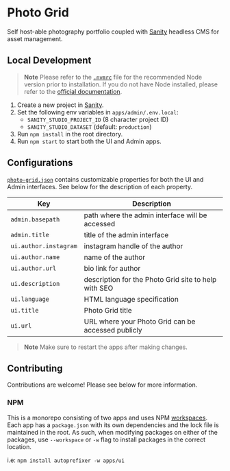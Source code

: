# Photo Grid

Self host-able photography portfolio coupled with [Sanity](https://www.sanity.io) headless CMS for asset management.

## Local Development

> **Note**
> Please refer to the [`.nvmrc`](https://github.com/kwickramasekara/photo-grid/blob/main/.nvmrc) file for the recommended Node version prior to installation. If you do not have Node installed, please refer to the [official documentation](https://nodejs.org/).

1. Create a new project in [Sanity](https://www.sanity.io/get-started/create-project).
2. Set the following env variables in `apps/admin/.env.local`:
   - `SANITY_STUDIO_PROJECT_ID` (8 character project ID)
   - `SANITY_STUDIO_DATASET` (default: `production`)
3. Run `npm install` in the root directory.
4. Run `npm start` to start both the UI and Admin apps.

## Configurations

[`photo-grid.json`](https://github.com/kwickramasekara/photo-grid/blob/main/photo-grid.json) contains customizable properties for both the UI and Admin interfaces. See below for the description of each property.

| Key                   | Description                                          |
| --------------------- | ---------------------------------------------------- |
| `admin.basepath`      | path where the admin interface will be accessed      |
| `admin.title`         | title of the admin interface                         |
| `ui.author.instagram` | instagram handle of the author                       |
| `ui.author.name`      | name of the author                                   |
| `ui.author.url`       | bio link for author                                  |
| `ui.description`      | description for the Photo Grid site to help with SEO |
| `ui.language`         | HTML language specification                          |
| `ui.title`            | Photo Grid title                                     |
| `ui.url`              | URL where your Photo Grid can be accessed publicly   |

> **Note**
> Make sure to restart the apps after making changes.

## Contributing

Contributions are welcome! Please see below for more information.

### NPM

This is a monorepo consisting of two apps and uses NPM [workspaces](https://docs.npmjs.com/cli/v8/using-npm/workspaces?v=true). Each app has a `package.json` with its own dependencies and the lock file is maintained in the root. As such, when modifying packages on either of the packages, use `--workspace` or `-w` flag to install packages in the correct location.

i.e: `npm install autoprefixer -w apps/ui`
